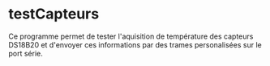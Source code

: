 # testCapteurs
Ce programme permet de tester l'aquisition de température des capteurs DS18B20 et d'envoyer ces informations par des trames personalisées sur le port série.